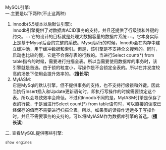 MySQL引擎:   
一.主要是以下两种(不止这两种)
1. Innodb(5.5版本以后默认引擎):   
   Innodb引擎提供了对数据库ACID事务的支持。并且还提供了行级锁和外键的约束。++它的设计的目标就是处理大数据容量的数据库系统++。它本身实际上是基于Mysql后台的完整的系统。Mysql运行的时候，Innodb会在内存中建立缓冲池，用于缓冲数据和索引。但是，该引擎是不支持全文搜索的。同时，启动也比较的慢，它是不会保存表的行数的。当进行Select count(*) from table指令的时候，需要进行扫描全表。所以当需要使用数据库的事务时，该引擎就是首选。由于锁的粒度小，写操作是不会锁定全表的。所以在并发度较高的场景下使用会提升效率的。(**擅长写**)
2. MyIASM:   
  它是MySql的默认引擎，但不提供事务的支持，也不支持行级锁和外键。因此当执行Insert插入和Update更新语句时，即执行写操作的时候需要锁定这个表。所以会导致效率会降低。不过和Innodb不同的是，MyIASM引擎是保存了表的行数，于是当进行Select count(*) from table语句时，可以直接的读取已经保存的值而不需要进行扫描全表。所以，如果表的读操作远远多于写操作时，并且不需要事务的支持的。可以将MyIASM作为数据库引擎的首选。(**擅长读**)

二. 查看MySQL提供哪些引擎:

```
show engines
```

